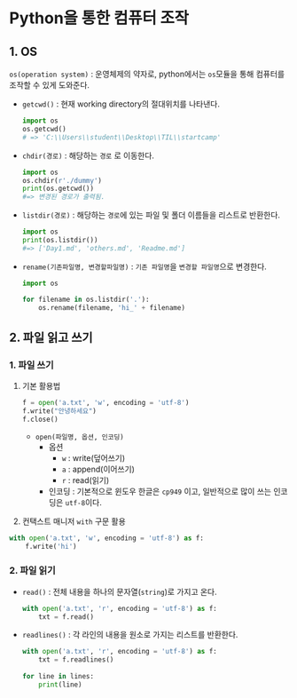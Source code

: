 # Python을 통한 컴퓨터 조작

## 1. OS

`os(operation system)` : 운영체제의 약자로, python에서는 `os`모듈을 통해 컴퓨터를 조작할 수 있게 도와준다.

* `getcwd()` : 현재 working directory의 절대위치를 나타낸다.

  ```python
  import os
  os.getcwd()
  # => 'C:\\Users\\student\\Desktop\\TIL\\startcamp'
  ```

* `chdir(경로)` : 해당하는 `경로` 로 이동한다.

  ```python
  import os
  os.chdir(r'./dummy')
  print(os.getcwd())
  #=> 변경된 경로가 출력됨.
  ```

* `listdir(경로)` : 해당하는 `경로`에 있는 파일 및 폴더 이름들을 리스트로 반환한다.

  ```python
  import os
  print(os.listdir())
  #=> ['Day1.md', 'others.md', 'Readme.md']
  ```

* `rename(기존파일명, 변경할파일명)` : `기존 파일명`을 `변경할 파일명`으로 변경한다.

  ```python
  import os
  
  for filename in os.listdir('.'):
      os.rename(filename, 'hi_' + filename)
  ```

  



## 2. 파일 읽고 쓰기

### 1. 파일 쓰기

1. 기본 활용법

   ```python
   f = open('a.txt', 'w', encoding = 'utf-8')
   f.write("안녕하세요")
   f.close()
   ```

   * `open(파일명, 옵션, 인코딩)` 
     * 옵션
       * `w` : write(덮어쓰기)
       * `a` : append(이어쓰기)
       * `r` : read(읽기)
     * 인코딩 : 기본적으로 윈도우 한글은 `cp949` 이고, 일반적으로 많이 쓰는 인코딩은 `utf-8`이다.

2.  컨택스트 매니저 `with` 구문 활용

   ```python
   with open('a.txt', 'w', encoding = 'utf-8') as f:
       f.write('hi')
   ```

### 2. 파일 읽기

* `read()` : 전체 내용을 하나의 문자열(`string`)로 가지고 온다.

  ```python
  with open('a.txt', 'r', encoding = 'utf-8') as f:
      txt = f.read()
  ```

* `readlines()` : 각 라인의 내용을 원소로 가지는 리스트를 반환한다.

  ```python
  with open('a.txt', 'r', encoding = 'utf-8') as f:
      txt = f.readlines()
      
  for line in lines:
      print(line)
  ```

  